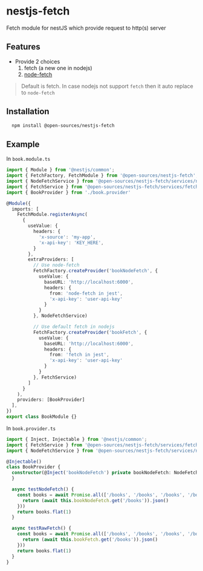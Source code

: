 # nestjs-fetch
Fetch module for nestJS which provide request to http(s) server

## Features
- Provide 2 choices  
  1. fetch (a new one in nodejs)
  2. [node-fetch](https://www.npmjs.com/package/node-fetch)

> Default is fetch. In case nodejs not support `fetch` then it auto replace to `node-fetch`

## Installation

```sh
  npm install @open-sources/nestjs-fetch
```

## Example

In `book.module.ts`

```typescript
import { Module } from '@nestjs/common';
import { FetchFactory, FetchModule } from '@open-sources/nestjs-fetch';
import { NodeFetchService } from '@open-sources/nestjs-fetch/services/node-fetch/node-fetch.service';
import { FetchService } from '@open-sources/nestjs-fetch/services/fetch/fetch.service';
import { BookProvider } from './book.provider'

@Module({
  imports: [
    FetchModule.registerAsync(
      {
        useValue: {
          headers: {
            'x-source': 'my-app',
            'x-api-key': 'KEY_HERE',
          }
        },
        extraProviders: [
          // Use node-fetch
          FetchFactory.createProvider('bookNodeFetch', {
            useValue: {
              baseURL: 'http://localhost:6000',
              headers: {
                from: 'node-fetch in jest',
                'x-api-key': 'user-api-key'
              }
            }
          }, NodeFetchService)

          // Use default fetch in nodejs
          FetchFactory.createProvider('bookFetch', {
            useValue: {
              baseURL: 'http://localhost:6000',
              headers: {
                from: 'fetch in jest',
                'x-api-key': 'user-api-key'
              }
            }
          }, FetchService)
        ]
      }
    ),
    providers: [BookProvider]
  ],
})
export class BookModule {}
```

In `book.provider.ts`

```typescript
import { Inject, Injectable } from '@nestjs/common';
import { FetchService } from '@open-sources/nestjs-fetch/services/fetch/fetch.service';
import { NodeFetchService } from '@open-sources/nestjs-fetch/services/node-fetch/node-fetch.service';

@Injectable()
class BookProvider {
  constructor(@Inject('bookNodeFetch') private bookNodeFetch: NodeFetchService, @Inject('bookFetch') private bookFetch: FetchService) {
  }

  async testNodeFetch() {
    const books = await Promise.all(['/books', '/books', '/books', '/books', '/books',].map(async p => {
      return (await this.bookNodeFetch.get('/books')).json()
    }))
    return books.flat(1)
  }

  async testRawFetch() {
    const books = await Promise.all(['/books', '/books', '/books', '/books', '/books',].map(async p => {
      return (await this.bookFetch.get('/books')).json()
    }))
    return books.flat(1)
  }
}
```
